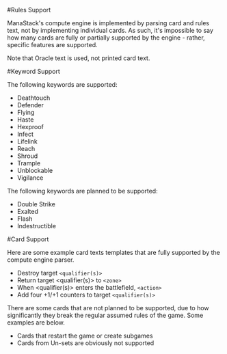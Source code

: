 #Rules Support

ManaStack's compute engine is implemented by parsing card and rules text, not by implementing individual cards. As such, it's impossible to say how many cards are fully or partially supported by the engine - rather, specific features are supported. 

Note that Oracle text is used, not printed card text. 

#Keyword Support

The following keywords are supported:

- Deathtouch
- Defender
- Flying
- Haste
- Hexproof
- Infect
- Lifelink
- Reach
- Shroud
- Trample
- Unblockable
- Vigilance

The following keywords are planned to be supported:

- Double Strike
- Exalted
- Flash
- Indestructible

#Card Support

Here are some example card texts templates that are fully supported by the compute engine parser. 

- Destroy target `<qualifier(s)>`
- Return target <qualifier(s)> to `<zone>`
- When <qualifier(s)> enters the battlefield, `<action>`
- Add four +1/+1 counters to target `<qualifier(s)>`

There are some cards that are not planned to be supported, due to how significantly they break the regular assumed rules of the game. Some examples are below.

- Cards that restart the game or create subgames
- Cards from Un-sets are obviously not supported